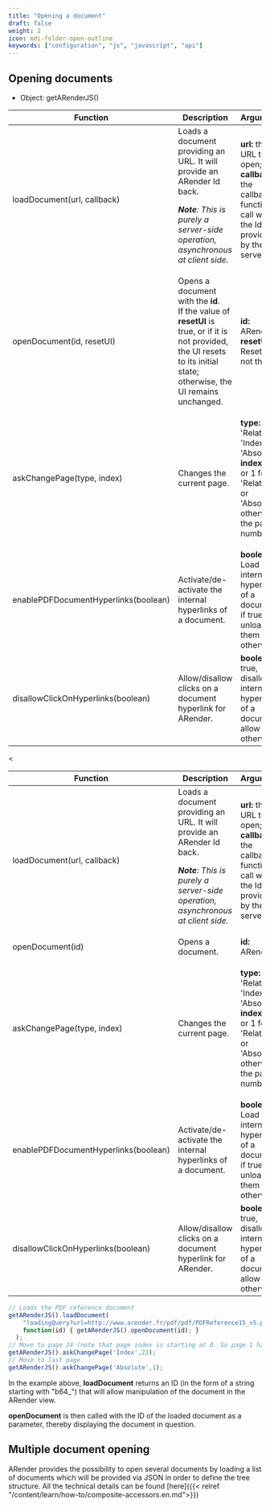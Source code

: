 ```yaml
---
title: "Opening a document"
draft: false
weight: 2
icon: mdi-folder-open-outline
keywords: ["configuration", "js", "javascript", "api"]
---
```


## Opening documents

- Object: getARenderJS()
<table>
  <thead>
    <tr>
      <th>Function</th>
      <th>Description</th>
      <th>Arguments</th>
    </tr>
  </thead>
  <tbody>
    <tr>
      <td>loadDocument(url, callback)</td>
      <td>
        Loads a document providing an URL. It will provide an ARender Id back.
        <p><em><strong>Note</strong>: This is purely a server-side operation, asynchronous at client side.</em></p>
      </td>
      <td>
        <p><strong>url:</strong> the URL to open;<br>
        <strong>callback:</strong> the callback function to call when the Id is provided by the server.</p>
      </td>
    </tr>
    <tr>
      <td>openDocument(id, resetUI)</td>
      <td>Opens a document with the <strong>id</strong>.<br>
        If the value of <strong>resetUI</strong> is true, or if it is not provided,
        the UI resets to its initial state; otherwise, the UI remains unchanged.
      </td>
      <td>
        <strong>id:</strong> ARender id<br>
        <strong>resetUI:</strong> Reset or not the UI
      </td>
    </tr>
    <tr>
      <td>askChangePage(type, index)</td>
      <td>Changes the current page.</td>
      <td>
        <p><strong>type:</strong> 'Relative', 'Index' or 'Absolute';<br>
        <strong>index:</strong> -1 or 1 for 'Relative' or 'Absolute', otherwise the page number.</p>
      </td>
    </tr>
    <tr>
      <td>enablePDFDocumentHyperlinks(boolean)</td>
      <td>Activate/de-activate the internal hyperlinks of a document.</td>
      <td><strong>boolean:</strong> Load internal hyperlinks of a document if true, unload them otherwise.</td>
    </tr>
    <tr>
      <td>disallowClickOnHyperlinks(boolean)</td>
      <td>Allow/disallow clicks on a document hyperlink for ARender.</td>
      <td><strong>boolean:</strong> if true, disallow internal hyperlinks of a document, allow them otherwise.</td>
    </tr>
  </tbody>
</table>

<<table>
  <thead>
    <tr>
      <th>Function</th>
      <th>Description</th>
      <th>Arguments</th>
    </tr>
  </thead>
  <tbody>
    <tr>
      <td>loadDocument(url, callback)</td>
      <td>
        Loads a document providing an URL. It will provide an ARender Id back.
        <p><em><strong>Note</strong>: This is purely a server-side operation, asynchronous at client side.</em></p>
      </td>
      <td>
        <p><strong>url:</strong> the URL to open;<br>
        <strong>callback:</strong> the callback function to call when the Id is provided by the server.</p>
      </td>
    </tr>
    <tr>
      <td>openDocument(id)</td>
      <td>Opens a document.</td>
      <td><strong>id:</strong> ARender id</td>
    </tr>
    <tr>
      <td>askChangePage(type, index)</td>
      <td>Changes the current page.</td>
      <td>
        <p><strong>type:</strong> 'Relative', 'Index' or 'Absolute';<br>
        <strong>index:</strong> -1 or 1 for 'Relative' or 'Absolute', otherwise the page number.</p>
      </td>
    </tr>
    <tr>
      <td>enablePDFDocumentHyperlinks(boolean)</td>
      <td>Activate/de-activate the internal hyperlinks of a document.</td>
      <td><strong>boolean:</strong> Load internal hyperlinks of a document if true, unload them otherwise.</td>
    </tr>
    <tr>
      <td>disallowClickOnHyperlinks(boolean)</td>
      <td>Allow/disallow clicks on a document hyperlink for ARender.</td>
      <td><strong>boolean:</strong> if true, disallow internal hyperlinks of a document, allow them otherwise.</td>
    </tr>
  </tbody>
</table>


```js
// Loads the PDF reference document
getARenderJS().loadDocument(
    "loadingQuery?url=http://www.arender.fr/pdf/pdf/PDFReference15_v5.pdf", 
    function(id) { getARenderJS().openDocument(id); }
  );
// Move to page 24 (note that page index is starting at 0. So page 1 has index 0)
getARenderJS().askChangePage('Index',23);
// Move to last page
getARenderJS().askChangePage('Absolute',1);
```


In the example above, **loadDocument** returns an ID (in the form of a string starting with "b64_") that will allow manipulation of the document in the ARender view.

**openDocument** is then called with the ID of the loaded document as a parameter, thereby displaying the document in question.

## Multiple document opening

ARender provides the possibility to open several documents by loading a list of documents which will be provided via JSON in order to define the tree structure. All the technical details can be found [here]({{< relref "/content/learn/how-to/composite-accessors.en.md">}})
